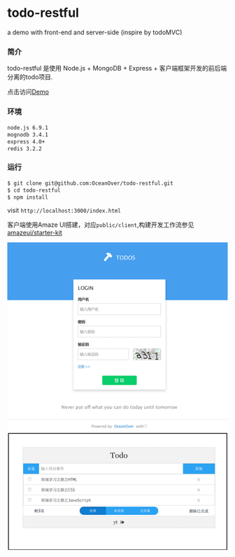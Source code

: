 # todo-restful
a demo with front-end and server-side (inspire by todoMVC)

### 简介
todo-restful 是使用 Node.js + MongoDB + Express + 客户端框架开发的前后端分离的todo项目.

点击访问[Demo](http://121.42.186.45:8800)

### 环境
```
node.js 6.9.1
mognodb 3.4.1
express 4.0+
redis 3.2.2
```
### 运行
```
$ git clone git@github.com:OceanOver/todo-restful.git
$ cd todo-restful
$ npm install
```
visit `http://localhost:3000/index.html`

客户端使用Amaze UI搭建，对应`public/client`,构建开发工作流参见[amazeui/starter-kit](https://github.com/amazeui/starter-kit/tree/browserify)

<img src='./login.png'>

<img src='./todo.png'>
